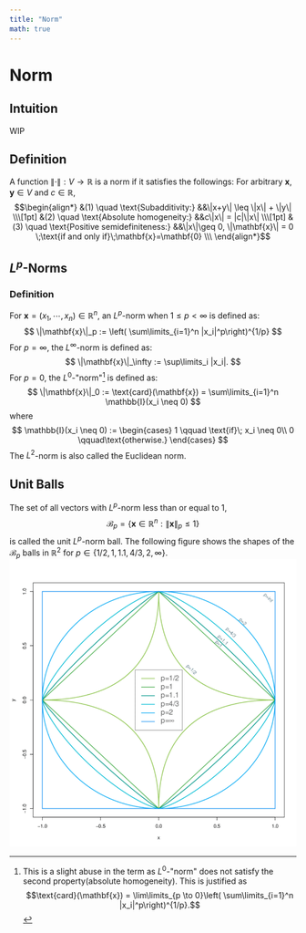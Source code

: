 ```yaml
---
title: "Norm"
math: true
---
```

# Norm
## Intuition
WIP
## Definition
A function $\|\cdot\|: V\to \mathbb{R}$ is a norm if it satisfies the followings:
For arbitrary $\mathbf{x},\mathbf{y}\in V$ and $c \in \mathbb{R}$,
$$\begin{align*}
&(1) \quad \text{Subadditivity:}    &&\|x+y\| \leq \|x\| + \|y\| \\\[1pt]
&(2) \quad \text{Absolute homogeneity:}    &&c\|x\| = |c|\|x\| \\\[1pt]
&(3) \quad \text{Positive semidefiniteness:}    &&\|x\|\geq 0, \|\mathbf{x}\| = 0 \;\text{if and only if}\;\mathbf{x}=\mathbf{0} \\\
\end{align*}$$

## $L^p$-Norms
### Definition
For $\mathbf{x} = (x_1, \cdots, x_n) \in \mathbb{R}^n$, an $L^p$-norm when $1\leq p < \infty$ is defined as:
$$
\|\mathbf{x}\|_p := \left( \sum\limits_{i=1}^n |x_i|^p\right)^{1/p}
$$
For $p = \infty$, the $L^\infty$-norm is defined as:
$$
\|\mathbf{x}\|_\infty := \sup\limits_i |x_i|.
$$
For $p=0$, the $L^0$-"norm"[^-1] is defined as:
$$
\|\mathbf{x}\|_0 := \text{card}(\mathbf{x}) = \sum\limits_{i=1}^n \mathbb{I}(x_i \neq 0)
$$
where
$$
\mathbb{I}(x_i \neq 0) :=
\begin{cases}
1 \qquad \text{if}\; x_i \neq 0\\
0 \qquad\text{otherwise.}
\end{cases}
$$
The $L^2$-norm is also called the Euclidean norm.

## Unit Balls
The set of all vectors with $L^p$-norm less than or equal to $1$,
$$
\mathcal{B}_p = \{\mathbf{x} \in \mathbb{R}^n:\|\mathbf{x}\|_p \leq 1 \}
$$
is called the unit $L^p$-norm ball.
The following figure shows the shapes of the $\mathcal{B}_p$ balls in $\mathbb{R}^2$ for $p\in \{1/2, 1, 1.1, 4/3, 2, \infty\}$.
![various-unit-balls](./images/various-unit-balls.png)

[^-1]: This is a slight abuse in the term as $L^0$-"norm" does not satisfy the second property(absolute homogeneity). This is justified as $$\text{card}(\mathbf{x}) = \lim\limits_{p \to 0}\left( \sum\limits_{i=1}^n |x_i|^p\right)^{1/p}.$$